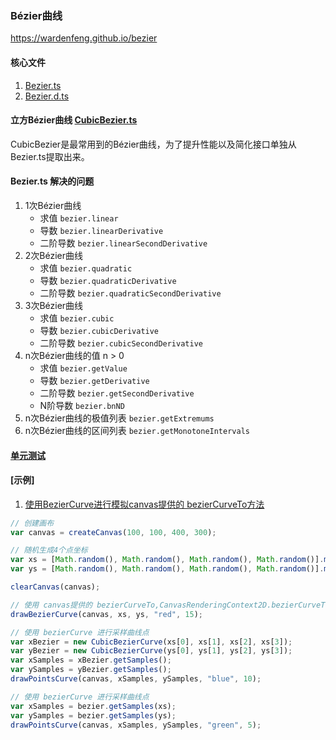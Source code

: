 ### Bézier曲线
https://wardenfeng.github.io/bezier

#### 核心文件
1. [Bezier.ts](src/math/Bezier.ts) 
1. [Bezier.d.ts](out/math/Bezier.d.ts) 

#### 立方Bézier曲线 [CubicBezier.ts](src/math/CubicBezier.ts)
CubicBezier是最常用到的Bézier曲线，为了提升性能以及简化接口单独从Bezier.ts提取出来。

#### Bezier.ts 解决的问题
1. 1次Bézier曲线 
    * 求值 ``` bezier.linear ```
    * 导数 ``` bezier.linearDerivative ```
    * 二阶导数 ``` bezier.linearSecondDerivative ```
1. 2次Bézier曲线 
    * 求值 ``` bezier.quadratic ```
    * 导数 ``` bezier.quadraticDerivative ```
    * 二阶导数 ``` bezier.quadraticSecondDerivative ```
1. 3次Bézier曲线 
    * 求值 ``` bezier.cubic ```
    * 导数 ``` bezier.cubicDerivative ```
    * 二阶导数 ``` bezier.cubicSecondDerivative ```
1. n次Bézier曲线的值  n > 0
    * 求值 ``` bezier.getValue ```
    * 导数 ``` bezier.getDerivative ```
    * 二阶导数 ``` bezier.getSecondDerivative ```
    * N阶导数 ``` bezier.bnND ```
1. n次Bézier曲线的极值列表 ``` bezier.getExtremums ```
1. n次Bézier曲线的区间列表 ``` bezier.getMonotoneIntervals ```

#### [单元测试](tests/index.html)

#### [示例]
1. [使用BezierCurve进行模拟canvas提供的 bezierCurveTo方法](BezierCurveTo.html)

``` typescript
// 创建画布
var canvas = createCanvas(100, 100, 400, 300);

// 随机生成4个点坐标
var xs = [Math.random(), Math.random(), Math.random(), Math.random()].map(i => i * canvas.width);
var ys = [Math.random(), Math.random(), Math.random(), Math.random()].map(i => (1 - i) * canvas.height);

clearCanvas(canvas);

// 使用 canvas提供的 bezierCurveTo,CanvasRenderingContext2D.bezierCurveTo,CanvasPathMethods.bezierCurveTo 进行绘制曲线
drawBezierCurve(canvas, xs, ys, "red", 15);

// 使用 bezierCurve 进行采样曲线点
var xBezier = new CubicBezierCurve(xs[0], xs[1], xs[2], xs[3]);
var yBezier = new CubicBezierCurve(ys[0], ys[1], ys[2], ys[3]);
var xSamples = xBezier.getSamples();
var ySamples = yBezier.getSamples();
drawPointsCurve(canvas, xSamples, ySamples, "blue", 10);

// 使用 bezierCurve 进行采样曲线点
var xSamples = bezier.getSamples(xs);
var ySamples = bezier.getSamples(ys);
drawPointsCurve(canvas, xSamples, ySamples, "green", 5);
```

